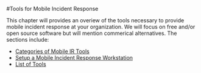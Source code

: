 #Tools for Mobile Incident Response

This chapter will provides an overiew of the tools necessary to provide mobile incident response at your organization. We will focus on free and/or open source software but will mention commerical alternatives. The sections include:

* [Categories of Mobile IR Tools](mobile-ir-tool-categories.md)
* [Setup a Mobile Incident Response Workstation](howto-setup-a-mobile-incident-response-workstation.md)
* [List of Tools](open-source-ir-tools.md) 
